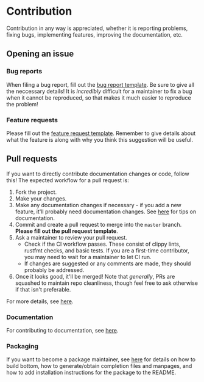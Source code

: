 # Contribution

Contribution in any way is appreciated, whether it is reporting problems, fixing bugs, implementing features, improving the documentation, etc.

## Opening an issue

### Bug reports

When filing a bug report, fill out the [bug report template](https://github.com/ClementTsang/bottom/issues/new?assignees=&labels=bug&template=bug_report.yml). Be sure to give all the neccessary details! It is _incredibly_ difficult for a maintainer to fix a bug when it cannot be reproduced,
so that makes it much easier to reproduce the problem!

### Feature requests

Please fill out the [feature request template](https://github.com/ClementTsang/bottom/issues/new?assignees=&labels=feature&template=feature_request.yml). Remember to give details about what the feature is along with why you think this suggestion will be useful.

## Pull requests

If you want to directly contribute documentation changes or code, follow this! The expected workflow for a pull request is:

1. Fork the project.
2. Make your changes.
3. Make any documentation changes if necessary - if you add a new feature, it'll probably need documentation changes. See [here](https://clementtsang.github.io/bottom/nightly/contribution/documentation/) for tips on documentation.
4. Commit and create a pull request to merge into the `master` branch. **Please fill out the pull request template**.
5. Ask a maintainer to review your pull request.
   - Check if the CI workflow passes. These consist of clippy lints, rustfmt checks, and basic tests. If you are a
     first-time contributor, you may need to wait for a maintainer to let CI run.
   - If changes are suggested or any comments are made, they should probably be addressed.
6. Once it looks good, it'll be merged! Note that _generally_, PRs are squashed to maintain repo cleanliness, though
   feel free to ask otherwise if that isn't preferable.

For more details, see [here](https://clementtsang.github.io/bottom/nightly/contribution/issues-and-pull-requests/).

### Documentation

For contributing to documentation, see [here](https://clementtsang.github.io/bottom/nightly/contribution/documentation/).

### Packaging

If you want to become a package maintainer, see [here](https://clementtsang.github.io/bottom/nightly/contribution/packaging-and-distribution/)
for details on how to build bottom, how to generate/obtain completion files and manpages, and how to add installation instructions for the package to the README.
